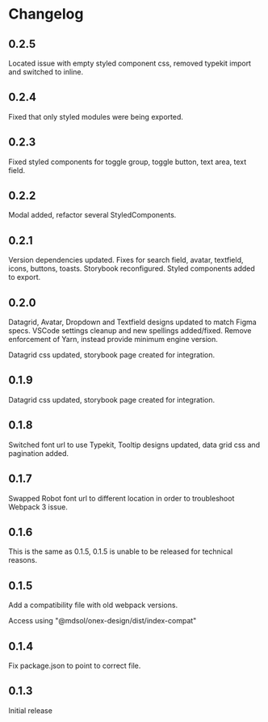 # Changelog

## 0.2.5

Located issue with empty styled component css, removed typekit import and switched to inline.
## 0.2.4

Fixed that only styled modules were being exported.
## 0.2.3

Fixed styled components for toggle group, toggle button, text area, text field.
## 0.2.2

Modal added, refactor several StyledComponents. 
## 0.2.1

Version dependencies updated. Fixes for search field, avatar, textfield, icons, buttons, toasts. Storybook reconfigured. Styled components added to export. 


## 0.2.0

Datagrid, Avatar, Dropdown and Textfield designs updated to match Figma specs. VSCode settings cleanup and new spellings added/fixed. Remove enforcement of Yarn, instead provide minimum engine version. 

Datagrid css updated, storybook page created for integration. 

## 0.1.9

Datagrid css updated, storybook page created for integration. 
## 0.1.8

Switched font url to use Typekit, Tooltip designs updated, data grid css and pagination added.
## 0.1.7

Swapped Robot font url to different location in order to troubleshoot Webpack 3 issue.

## 0.1.6

This is the same as 0.1.5, 0.1.5 is unable to be released for technical reasons.

## 0.1.5

Add a compatibility file with old webpack versions.

Access using "@mdsol/onex-design/dist/index-compat"

## 0.1.4

Fix package.json to point to correct file.

## 0.1.3

Initial release
